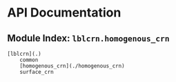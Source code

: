# API Documentation

## Module Index: `lblcrn.homogenous_crn`

    [lblcrn](.)
        common
        [homogenous_crn](./homogenous_crn)
        surface_crn